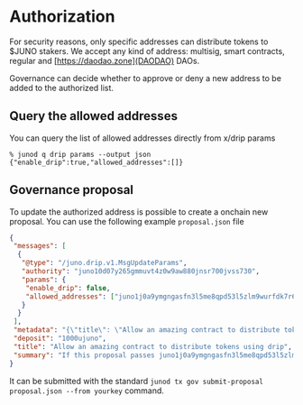 <!--
order: 1
-->

# Authorization

For security reasons, only specific addresses can distribute tokens to $JUNO stakers. We accept any kind of address: multisig, smart contracts, regular and [https://daodao.zone](DAODAO) DAOs.

Governance can decide whether to approve or deny a new address to be added to the authorized list.

## Query the allowed addresses

You can query the list of allowed addresses directly from x/drip params

```
% junod q drip params --output json
{"enable_drip":true,"allowed_addresses":[]}
```

## Governance proposal

To update the authorized address is possible to create a onchain new proposal. You can use the following example `proposal.json` file

```json
{
 "messages": [
  {
   "@type": "/juno.drip.v1.MsgUpdateParams",
   "authority": "juno10d07y265gmmuvt4z0w9aw880jnsr700jvss730",
   "params": {
    "enable_drip": false,
    "allowed_addresses": ["juno1j0a9ymgngasfn3l5me8qpd53l5zlm9wurfdk7r65s5mg6tkxal3qpgf5se"]
   }
  }
 ],
 "metadata": "{\"title\": \"Allow an amazing contract to distribute tokens using drip\", \"authors\": [\"dimi\"], \"summary\": \"If this proposal passes juno1j0a9ymgngasfn3l5me8qpd53l5zlm9wurfdk7r65s5mg6tkxal3qpgf5se will be added to the authorized addresses of the drip module\", \"details\": \"If this proposal passes juno1j0a9ymgngasfn3l5me8qpd53l5zlm9wurfdk7r65s5mg6tkxal3qpgf5se will be added to the authorized addresses of the drip module\", \"proposal_forum_url\": \"https://commonwealth.im/juno/discussion/9697-juno-protocol-level-defi-incentives\", \"vote_option_context\": \"yes\"}",
 "deposit": "1000ujuno",
 "title": "Allow an amazing contract to distribute tokens using drip",
 "summary": "If this proposal passes juno1j0a9ymgngasfn3l5me8qpd53l5zlm9wurfdk7r65s5mg6tkxal3qpgf5se will be added to the authorized addresses of the drip module"
}
```

It can be submitted with the standard `junod tx gov submit-proposal proposal.json --from yourkey` command.
